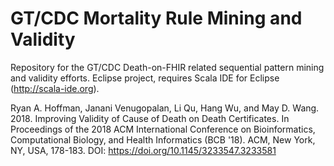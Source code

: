 # GT/CDC Mortality Rule Mining and Validity

Repository for the GT/CDC Death-on-FHIR related sequential pattern mining and validity efforts. Eclipse project, requires Scala IDE for Eclipse (http://scala-ide.org).

Ryan A. Hoffman, Janani Venugopalan, Li Qu, Hang Wu, and May D. Wang. 2018. Improving Validity of Cause of Death on Death Certificates. In Proceedings of the 2018 ACM International Conference on Bioinformatics, Computational Biology, and Health Informatics (BCB '18). ACM, New York, NY, USA, 178-183. DOI: https://doi.org/10.1145/3233547.3233581
